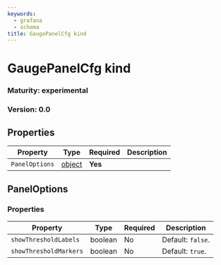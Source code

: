 ```yaml
---
keywords:
  - grafana
  - schema
title: GaugePanelCfg kind
---
```


# GaugePanelCfg kind

### Maturity: experimental
### Version: 0.0

## Properties

| Property       | Type                    | Required | Description |
|----------------|-------------------------|----------|-------------|
| `PanelOptions` | [object](#paneloptions) | **Yes**  |             |

## PanelOptions

### Properties

| Property               | Type    | Required | Description       |
|------------------------|---------|----------|-------------------|
| `showThresholdLabels`  | boolean | No       | Default: `false`. |
| `showThresholdMarkers` | boolean | No       | Default: `true`.  |


